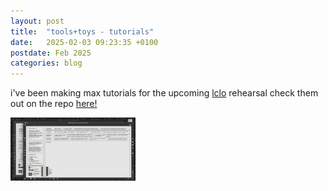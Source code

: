 ```yaml
---
layout: post
title:  "tools+toys - tutorials"
date:   2025-02-03 09:23:35 +0100
postdate: Feb 2025
categories: blog
---
```


i've been making max tutorials for the upcoming [lclo][lclo] rehearsal check them out on the repo [here!][repo]

<a href="/assets/img/updates/tutorials.jpeg"><img src="/assets/img/updates/tutorials.jpeg" height="101px" width="200px"/>

[repo]: https://github.com/other-kat/tools-toys-workshop-patches
[lclo]: https://lclo.otherkat.com/